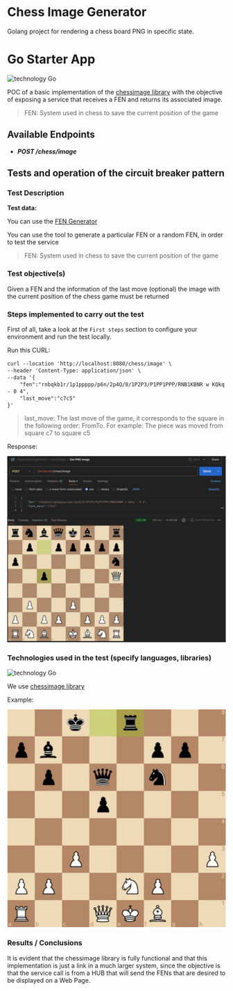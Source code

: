 # Chess Image Generator

Golang project for rendering a chess board PNG in specific state.

# Go Starter App

![technology Go](https://img.shields.io/badge/technology-go-blue.svg)

POC of a basic implementation of the [chessimage library](https://github.com/cjsaylor/chessimage) with the objective of exposing a service that receives a FEN and returns its associated image.

> FEN: System used in chess to save the current position of the game

## Available Endpoints

* **__POST_ /chess/image_**

## Tests and operation of the circuit breaker pattern

### Test Description

**Test data:**

You can use the [FEN Generator](http://bernd.bplaced.net/fengenerator/fengenerator.html) 

You can use the tool to generate a particular FEN or a random FEN, in order to test the service

> FEN: System used in chess to save the current position of the game

### Test objective(s)

Given a FEN and the information of the last move (optional) the image with the current position of the chess game must be returned

### Steps implemented to carry out the test

First of all, take a look at the `First steps` section to configure your environment and run the test locally.

Run this CURL:

```
curl --location 'http://localhost:8080/chess/image' \
--header 'Content-Type: application/json' \
--data '{
    "fen":"rnbqkb1r/1p1ppppp/p6n/2p4Q/8/1P2P3/P1PP1PPP/RNB1KBNR w KQkq - 0 4",
    "last_move":"c7c5"
}'
```

> last_move: The last move of the game, it corresponds to the square in the following order: FromTo. For example:
> The piece was moved from square c7 to square c5

Response:

![example](./../assets/curlEG.png)

### Technologies used in the test (specify languages, libraries)

![technology Go](https://img.shields.io/badge/technology-go-blue.svg)

We use [chessimage library](https://github.com/cjsaylor/chessimage)

Example:

![example](./../assets/example.png)

### Results / Conclusions

It is evident that the chessimage library is fully functional and that this implementation is just a link in a much larger system, since the objective is that the service call is from a HUB that will send the FENs that are desired to be displayed on a Web Page.
